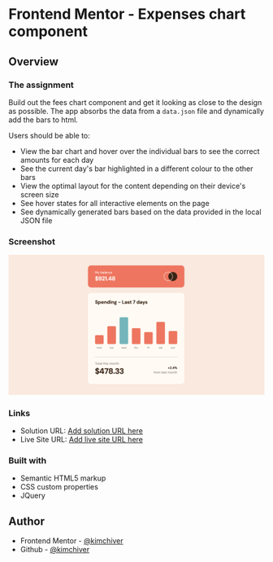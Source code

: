 # Frontend Mentor - Expenses chart component

## Overview

### The assignment

Build out the fees chart component and get it looking as close to the design as possible.
The app absorbs the data from a `data.json` file and dynamically add the bars to html.

Users should be able to:

- View the bar chart and hover over the individual bars to see the correct amounts for each day
- See the current day's bar highlighted in a different colour to the other bars
- View the optimal layout for the content depending on their device's screen size
- See hover states for all interactive elements on the page
- See dynamically generated bars based on the data provided in the local JSON file

### Screenshot

![](./screenshot.png)

### Links

- Solution URL: [Add solution URL here](https://www.frontendmentor.io/profile/kimchiver)
- Live Site URL: [Add live site URL here](https://kimchiver.github.io/)

### Built with

- Semantic HTML5 markup
- CSS custom properties
- JQuery


## Author

- Frontend Mentor - [@kimchiver](https://www.frontendmentor.io/profile/kimchiver)
- Github - [@kimchiver](https://github.com/kimchiver)
